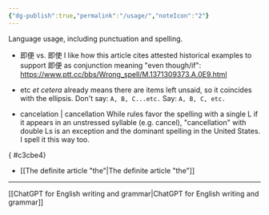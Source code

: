 ```yaml
---
{"dg-publish":true,"permalink":"/usage/","noteIcon":"2"}
---
```


Language usage, including punctuation and spelling.

- 即便 vs. 即使
I like how this article cites attested historical examples to support 即便 as conjunction meaning "even though/if":
	https://www.ptt.cc/bbs/Wrong_spell/M.1371309373.A.0E9.html

- etc
*et cetera* already means there are items left unsaid, so it coincides with the ellipsis. 
Don't say: `A, B, C...etc.`
Say: `A, B, C, etc.`

- cancelation | cancellation
While rules favor the spelling with a single L if it appears in an unstressed syllable (e.g. cancel), "cancellation" with double Ls is an exception and the dominant spelling in the United States. I spell it this way too.

{ #c3cbe4}

- [[The definite article "the"\|The definite article "the"]]

---
[[ChatGPT for English writing and grammar\|ChatGPT for English writing and grammar]]